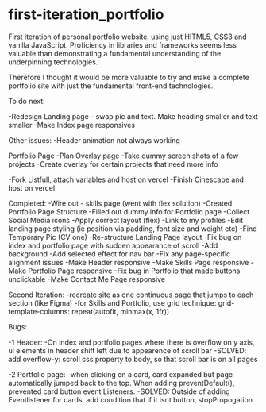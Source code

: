 # first-iteration_portfolio

First iteration of personal portfolio website, using just HITML5, CSS3 and vanilla JavaScript. Proficiency in libraries and frameworks seems less valuable than demonstrating a fundamental understanding of the underpinning technologies.

Therefore I thought it would be more valuable to try and make a complete portfolio site with just the fundamental front-end technologies.

To do next:

-Redesign Landing page - swap pic and text. Make heading smaller and text smaller
-Make Index page responsives

Other issues:
-Header animation not always working

Portfolio Page
-Plan Overlay page
-Take dummy screen shots of a few projects
-Create overlay for certain projects that need more info

-Fork Listfull, attach variables and host on vercel
-Finish Cinescape and host on vercel

Completed:
-Wire out - skills page (went with flex solution)
-Created Portfolio Page Structure
-Filled out dummy info for Portfolio page
-Collect Social Media icons
-Apply correct layout (flex)
-Link to my profiles
-Edit landing page styling (ie position via padding, font size and weight etc)
-Find Temporary Pic (CV one)
-Re-structure Landing Page layout
-Fix bug on index and portfolio page with sudden appearance of scroll
-Add background
-Add selected effect for nav bar
-Fix any page-specific alignment issues
-Make Header responsive
-Make Skills Page responsive
-Make Portfolio Page responsive
-Fix bug in Portfolio that made buttons unclickable
-Make Contact Me Page responsive

Second Iteration:
-recreate site as one continuous page that jumps to each section (like Figma)
-for Skills and Portfolio, use grid technique: grid-template-columns: repeat(autofit, minmax(x, 1fr))

Bugs:

-1 Header:
-On index and portfolio pages where there is overflow on y axis, ul elements in header shift left due to appearence of scroll bar
-SOLVED: add overflow-y: scroll css property to body, so that scroll bar is on all pages

-2 Portfolio page:
-when clicking on a card, card expanded but page automatically jumped back to the top. When adding preventDefault(), prevented card button event Listeners.
-SOLVED: Outside of adding Eventlistener for cards, add condition that if it isnt button, stopPropogation
